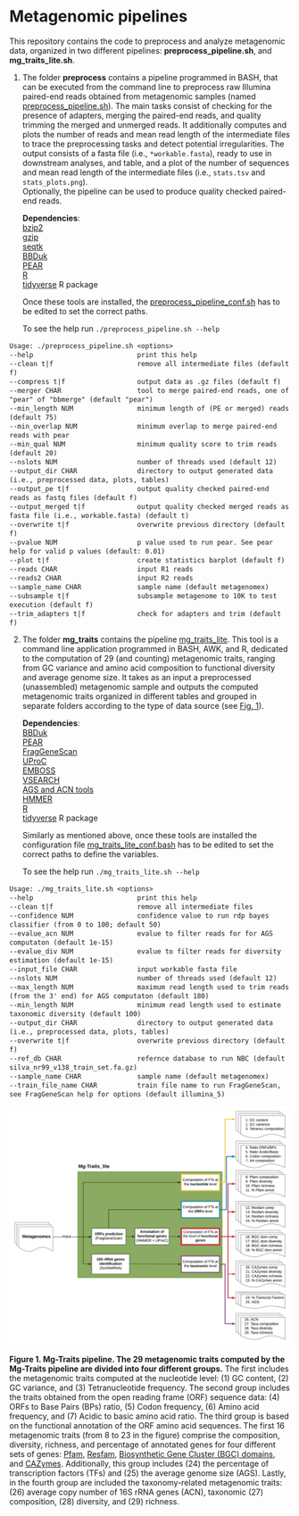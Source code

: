 # Metagenomic pipelines
This repository contains the code to preprocess and analyze metagenomic data, organized in two different pipelines: **preprocess_pipeline.sh**, and **mg_traits_lite.sh**. 

1. The folder **preprocess** contains a pipeline programmed in BASH, that can be executed from the command line to preprocess raw Illumina paired-end reads obtained from metagenomic samples (named [preprocess_pipeline.sh](https://github.com/pereiramemo/metagenomic_pipelines/blob/main/preprocess/preprocess_pipeline.sh)). The main tasks consist of checking for the presence of adapters, merging the paired-end reads, and quality trimming the merged and unmerged reads. It additionally computes and plots the number of reads and mean read length of the intermediate files to trace the preprocessing tasks and detect potential irregularities. The output consists of a fasta file (i.e., ```*workable.fasta```), ready to use in downstream analyses, and table, and a plot of the number of sequences and mean read length of the intermediate files (i.e., ```stats.tsv``` and ```stats_plots.png```).  
Optionally, the pipeline can be used to produce quality checked paired-end reads.

    **Dependencies**:  
[bzip2](http://www.bzip.org)  
[gzip](https://www.gzip.org)  
[seqtk](https://github.com/lh3/seqtk)  
[BBDuk](https://jgi.doe.gov/data-and-tools/bbtools/bb-tools-user-guide/bbduk-guide)  
[PEAR](https://cme.h-its.org/exelixis/web/software/pear)  
[R](https://www.r-project.org)  
[tidyverse](https://www.tidyverse.org) R package  

    Once these tools are installed, the [preprocess_pipeline_conf.sh](https://github.com/pereiramemo/metagenomic_pipelines/blob/main/preprocess/preprocess_pipeline_conf.sh) has to be edited to set the correct paths.

    To see the help run ```./preprocess_pipeline.sh --help```

```
Usage: ./preprocess_pipeline.sh <options>
--help                          print this help
--clean t|f                     remove all intermediate files (default f)
--compress t|f                  output data as .gz files (default f)
--merger CHAR                   tool to merge paired-end reads, one of "pear" of "bbmerge" (default "pear")
--min_length NUM                minimum length of (PE or merged) reads (default 75)
--min_overlap NUM               minimum overlap to merge paired-end reads with pear
--min_qual NUM                  minimum quality score to trim reads (default 20)
--nslots NUM                    number of threads used (default 12)
--output_dir CHAR               directory to output generated data (i.e., preprocessed data, plots, tables)
--output_pe t|f                 output quality checked paired-end reads as fastq files (default f)
--output_merged t|f             output quality checked merged reads as fasta file (i.e., workable.fasta) (default t)
--overwrite t|f                 overwrite previous directory (default f)
--pvalue NUM                    p value used to run pear. See pear help for valid p values (default: 0.01)
--plot t|f                      create statistics barplot (default f)
--reads CHAR                    input R1 reads
--reads2 CHAR                   input R2 reads
--sample_name CHAR              sample name (default metagenomex)
--subsample t|f                 subsample metagenome to 10K to test execution (default f)
--trim_adapters t|f             check for adapters and trim (default f)
```

2. The folder **mg_traits** contains the pipeline [mg_traits_lite](https://github.com/pereiramemo/metagenomic_pipelines/blob/main/mg_traits/mg_traits_lite.sh). This tool is a command line application programmed in BASH, AWK, and R, dedicated to the computation of
29 (and counting) metagenomic traits, ranging from GC variance and amino acid composition to functional diversity and average genome size. It takes as an input a preprocessed (unassembled) metagenomic sample and outputs the computed metagenomic traits organized in different tables and grouped in separate folders according to the type of data source
(see [Fig. 1](#figure1)). 

    **Dependencies**:  
[BBDuk](https://jgi.doe.gov/data-and-tools/bbtools/bb-tools-user-guide/bbduk-guide)  
[PEAR](https://cme.h-its.org/exelixis/web/software/pear)  
[FragGeneScan](https://omics.informatics.indiana.edu/FragGeneScan/)  
[UProC](http://uproc.gobics.de/)  
[EMBOSS](http://emboss.sourceforge.net/)  
[VSEARCH](https://github.com/torognes/vsearch)  
[AGS and ACN tools](https://github.com/pereiramemo/AGS-and-ACN-tools)  
[HMMER](http://hmmer.org)  
[R](https://www.r-project.org)  
[tidyverse](https://www.tidyverse.org) R package  


    Similarly as mentioned above, once these tools are installed the configuration file [mg_traits_lite_conf.bash](https://github.com/pereiramemo/metagenomic_pipelines/blob/main/mg_traits/mg_traits_lite_conf.sh) has to be edited to set the correct paths to define the variables.

    To see the help run ```./mg_traits_lite.sh --help```  


```
Usage: ./mg_traits_lite.sh <options>
--help                          print this help
--clean t|f                     remove all intermediate files
--confidence NUM                confidence value to run rdp bayes classifier (from 0 to 100; default 50)
--evalue_acn NUM                evalue to filter reads for for AGS computaton (default 1e-15)
--evalue_div NUM                evalue to filter reads for diversity estimation (default 1e-15)
--input_file CHAR               input workable fasta file
--nslots NUM                    number of threads used (default 12)
--max_length NUM                maximum read length used to trim reads (from the 3' end) for AGS computaton (default 180)
--min_length NUM                minimum read length used to estimate taxonomic diversity (default 100)
--output_dir CHAR               directory to output generated data (i.e., preprocessed data, plots, tables)
--overwrite t|f                 overwrite previous directory (default f)
--ref_db CHAR                   refernce database to run NBC (default silva_nr99_v138_train_set.fa.gz) 
--sample_name CHAR              sample name (default metagenomex)
--train_file_name CHAR          train file name to run FragGeneScan, see FragGeneScan help for options (default illumina_5)

```

<a name="figure1">
</a>

![Figure 1](./figures_and_tables/Mg_Traits_Lite-ENG.png)

__Figure 1. Mg-Traits pipeline. The 29 metagenomic traits computed by the Mg-Traits pipeline are divided into four different groups.__ 
The first includes the metagenomic traits computed at the nucleotide level: (1) GC content, (2) GC variance, and (3) Tetranucleotide frequency. 
The second group includes the traits obtained from the open reading frame (ORF) sequence data: (4) ORFs to Base Pairs (BPs) ratio, (5) Codon frequency, (6) Amino acid frequency, and (7) Acidic to basic amino acid ratio. 
The third group is based on the functional annotation of the ORF amino acid sequences. The first 16 metagenomic traits (from 8 to 23 in the figure) comprise the composition, diversity, richness, and percentage of annotated genes for
four different sets of genes: [Pfam](https://pfam.xfam.org), [Resfam](http://www.dantaslab.org/resfams), [Biosynthetic Gene Cluster (BGC) domains](https://doi.org/10.1101/2021.01.20.427441), and [CAZymes](https://bcb.unl.edu/dbCAN2/). 
Additionally, this group includes (24) the percentage of transcription factors (TFs) and (25) the average genome size (AGS). 
Lastly, in the fourth group are included the taxonomy-related metagenomic traits: (26) average copy number of 16S rRNA genes (ACN), taxonomic (27) composition, (28) diversity, and (29) richness.  



